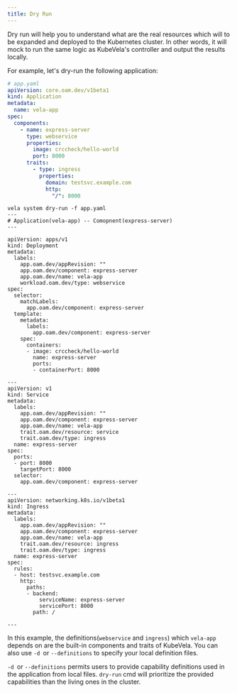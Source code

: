 ```yaml
---
title: Dry Run
---
```


Dry run will help you to understand what are the real resources which will to be expanded and deployed
to the Kubernetes cluster. In other words, it will mock to run the same logic as KubeVela's controller 
and output the results locally.

For example, let's dry-run the following application:

```yaml
# app.yaml
apiVersion: core.oam.dev/v1beta1
kind: Application
metadata:
  name: vela-app
spec:
  components:
    - name: express-server
      type: webservice
      properties:
        image: crccheck/hello-world
        port: 8000
      traits:
        - type: ingress
          properties:
            domain: testsvc.example.com
            http:
              "/": 8000
```

```shell
vela system dry-run -f app.yaml
---
# Application(vela-app) -- Comopnent(express-server)
---

apiVersion: apps/v1
kind: Deployment
metadata:
  labels:
    app.oam.dev/appRevision: ""
    app.oam.dev/component: express-server
    app.oam.dev/name: vela-app
    workload.oam.dev/type: webservice
spec:
  selector:
    matchLabels:
      app.oam.dev/component: express-server
  template:
    metadata:
      labels:
        app.oam.dev/component: express-server
    spec:
      containers:
      - image: crccheck/hello-world
        name: express-server
        ports:
        - containerPort: 8000

---
apiVersion: v1
kind: Service
metadata:
  labels:
    app.oam.dev/appRevision: ""
    app.oam.dev/component: express-server
    app.oam.dev/name: vela-app
    trait.oam.dev/resource: service
    trait.oam.dev/type: ingress
  name: express-server
spec:
  ports:
  - port: 8000
    targetPort: 8000
  selector:
    app.oam.dev/component: express-server

---
apiVersion: networking.k8s.io/v1beta1
kind: Ingress
metadata:
  labels:
    app.oam.dev/appRevision: ""
    app.oam.dev/component: express-server
    app.oam.dev/name: vela-app
    trait.oam.dev/resource: ingress
    trait.oam.dev/type: ingress
  name: express-server
spec:
  rules:
  - host: testsvc.example.com
    http:
      paths:
      - backend:
          serviceName: express-server
          servicePort: 8000
        path: /

---
```

In this example, the definitions(`webservice` and `ingress`) which `vela-app` depends on are the built-in 
components and traits of KubeVela. You can also use `-d `or `--definitions` to specify your local definition files.

`-d `or `--definitions` permits users to provide capability definitions used in the application from local files.
`dry-run` cmd will prioritize the provided capabilities than the living ones in the cluster.